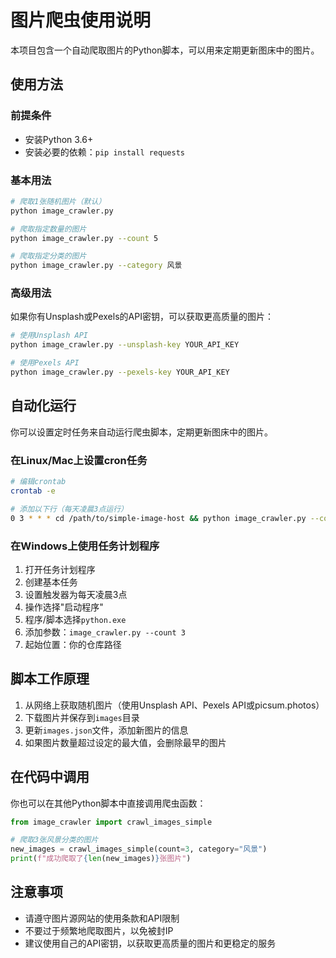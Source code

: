 # 图片爬虫使用说明

本项目包含一个自动爬取图片的Python脚本，可以用来定期更新图床中的图片。

## 使用方法

### 前提条件

- 安装Python 3.6+
- 安装必要的依赖：`pip install requests`

### 基本用法

```bash
# 爬取1张随机图片（默认）
python image_crawler.py

# 爬取指定数量的图片
python image_crawler.py --count 5

# 爬取指定分类的图片
python image_crawler.py --category 风景
```

### 高级用法

如果你有Unsplash或Pexels的API密钥，可以获取更高质量的图片：

```bash
# 使用Unsplash API
python image_crawler.py --unsplash-key YOUR_API_KEY

# 使用Pexels API
python image_crawler.py --pexels-key YOUR_API_KEY
```

## 自动化运行

你可以设置定时任务来自动运行爬虫脚本，定期更新图床中的图片。

### 在Linux/Mac上设置cron任务

```bash
# 编辑crontab
crontab -e

# 添加以下行（每天凌晨3点运行）
0 3 * * * cd /path/to/simple-image-host && python image_crawler.py --count 3
```

### 在Windows上使用任务计划程序

1. 打开任务计划程序
2. 创建基本任务
3. 设置触发器为每天凌晨3点
4. 操作选择"启动程序"
5. 程序/脚本选择`python.exe`
6. 添加参数：`image_crawler.py --count 3`
7. 起始位置：你的仓库路径

## 脚本工作原理

1. 从网络上获取随机图片（使用Unsplash API、Pexels API或picsum.photos）
2. 下载图片并保存到`images`目录
3. 更新`images.json`文件，添加新图片的信息
4. 如果图片数量超过设定的最大值，会删除最早的图片

## 在代码中调用

你也可以在其他Python脚本中直接调用爬虫函数：

```python
from image_crawler import crawl_images_simple

# 爬取3张风景分类的图片
new_images = crawl_images_simple(count=3, category="风景")
print(f"成功爬取了{len(new_images)}张图片")
```

## 注意事项

- 请遵守图片源网站的使用条款和API限制
- 不要过于频繁地爬取图片，以免被封IP
- 建议使用自己的API密钥，以获取更高质量的图片和更稳定的服务
